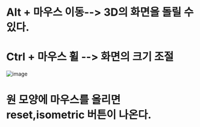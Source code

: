 # Alt + 마우스 이동--> 3D의 화면을 돌릴 수 있다.
# Ctrl + 마우스 휠 --> 화면의 크기 조절
![image](https://github.com/seouwoo/spline/assets/163283988/2cdf52d3-7a60-459e-ad66-811adb21ef86)
# 원 모양에 마우스를 올리면 reset,isometric 버튼이 나온다.
